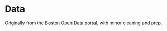 # Data 

Originally from the [Boston Open Data portal](https://data.boston.gov/dataset/approved-building-permits), with minor cleaning and prep.
